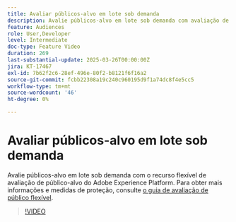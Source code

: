 ```yaml
---
title: Avaliar públicos-alvo em lote sob demanda
description: Avalie públicos-alvo em lote sob demanda com avaliação de público-alvo flexível.
feature: Audiences
role: User,Developer
level: Intermediate
doc-type: Feature Video
duration: 269
last-substantial-update: 2025-03-26T00:00:00Z
jira: KT-17467
exl-id: 7b62f2c6-28ef-496e-80f2-b8121f6f16a2
source-git-commit: fcbb22308a19c240c960195d9f1a74dc8f4e5cc5
workflow-type: tm+mt
source-wordcount: '46'
ht-degree: 0%

---
```


# Avaliar públicos-alvo em lote sob demanda

Avalie públicos-alvo em lote sob demanda com o recurso flexível de avaliação de público-alvo do Adobe Experience Platform. Para obter mais informações e medidas de proteção, consulte [o guia de avaliação de público flexível](https://experienceleague.adobe.com/pt-br/docs/experience-platform/segmentation/methods/flexible-audience-evaluation).

>[!VIDEO](https://video.tv.adobe.com/v/3453640/?learn=on&enablevpops)
